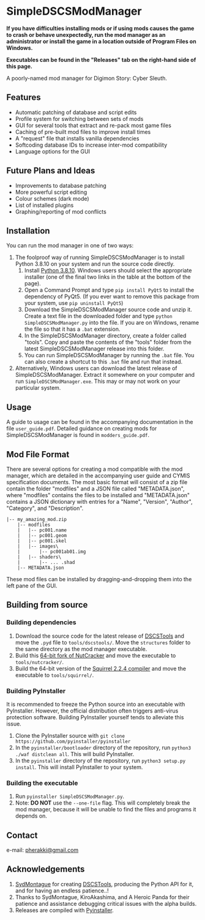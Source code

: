 # SimpleDSCSModManager
**If you have difficulties installing mods or if using mods causes the game to crash or behave unexpectedly, run the mod manager as an administrator or install the game in a location outside of Program Files on Windows.** 

**Executables can be found in the "Releases" tab on the right-hand side of this page.**

A poorly-named mod manager for Digimon Story: Cyber Sleuth.

## Features
- Automatic patching of database and script edits
- Profile system for switching between sets of mods
- GUI for several tools that extract and re-pack most game files
- Caching of pre-built mod files to improve install times
- A "request" file that installs vanilla dependencies
- Softcoding database IDs to increase inter-mod compatibility
- Language options for the GUI

## Future Plans and Ideas
- Improvements to database patching
- More powerful script editing
- Colour schemes (dark mode)
- List of installed plugins
- Graphing/reporting of mod conflicts

## Installation
You can run the mod manager in one of two ways:
1. The foolproof way of running SimpleDSCSModManager is to install Python 3.8.10 on your system and run the source code directly.
   1. Install [Python 3.8.10](https://www.python.org/downloads/release/python-3810/). Windows users should select the appropriate installer (one of the final two links in the table  at the bottom of the page).
   2. Open a Command Prompt and type `pip install PyQt5` to install the dependency of PyQt5. (If you ever want to remove this package from your system, use `pip uninstall PyQt5`)
   3. Download the SimpleDSCSModManager source code and unzip it. Create a text file in the downloaded folder and type `python SimpleDSCSModManager.py` into the file. If you are on Windows, rename the file so that it has a `.bat` extension.
   4. In the SimpleDSCSModManager directory, create a folder called "tools". Copy and paste the contents of the "tools" folder from the latest SimpleDSCSModManager release into this folder.
   5. You can run SimpleDSCSModManager by running the `.bat` file. You can also create a shortcut to this `.bat` file and run that instead.
2. Alternatively, Windows users can download the latest release of SimpleDSCSModManager. Extract it somewhere on your computer and run `SimpleDSCSModManager.exe`. This may or may not work on your particular system.

## Usage
A guide to usage can be found in the accompanying documentation in the file `user_guide.pdf`. Detailed guidance on creating mods for SimpleDSCSModManager is found in `modders_guide.pdf`.

## Mod File Format
There are several options for creating a mod compatible with the mod manager, which are detailed in the accompanying user guide and CYMIS specification documents. The most basic format will consist of a zip file contain the folder "modfiles" and a JSON file called "METADATA.json", where "modfiles" contains the files to be installed and "METADATA.json" contains a JSON dictionary with entries for a "Name", "Version", "Author", "Category", and "Description".
```
|-- my_amazing_mod.zip
    |-- modfiles
    |   |-- pc001.name
    |   |-- pc001.geom
    |   |-- pc001.skel
    |   |-- images\
    |       |-- pc001ab01.img
    |   |-- shaders\
    |       |-- ... .shad
    |-- METADATA.json
```
These mod files can be installed by dragging-and-dropping them into the left pane of the GUI.

## Building from source
### Building dependencies
1. Download the source code for the latest release of [DSCSTools](https://github.com/SydMontague/DSCSTools) and move the `.pyd` file to `tools/dscstools/`. Move the `structures` folder to the same directory as the mod manager executable.
2. Build this [64-bit fork of NutCracker](https://github.com/SydMontague/NutCracker) and move the executable to `tools/nutcracker/`.
3. Build the 64-bit version of the [Squirrel 2.2.4 compiler](https://sourceforge.net/projects/squirrel/files/squirrel2/squirrel%202.2.4%20stable/) and move the executable to `tools/squirrel/`.
### Building PyInstaller
It is recommended to freeze the Python source into an executable with PyInstaller. However, the official distribution often triggers anti-virus protection software. Building PyInstaller yourself tends to alleviate this issue.
1. Clone the PyInstaller source with `git clone https://github.com/pyinstaller/pyinstaller`
2. In the `pyinstaller/bootloader` directory of the repository, run `python3 ./waf distclean all`. This will build PyInstaller.
3. In the `pyinstaller` directory of the repository, run `python3 setup.py install`. This will install PyInstaller to your system.
### Building the executable
1. Run `pyinstaller SimpleDSCSModManager.py`.
2. Note: **DO NOT** use the `--one-file` flag. This will completely break the mod manager, because it will be unable to find the files and programs it depends on.

## Contact
e-mail: pherakki@gmail.com

## Acknowledgements
1. [SydMontague](https://github.com/SydMontague) for creating [DSCSTools](https://github.com/SydMontague/DSCSTools), producing the Python API for it, and for having an endless patience..!
2. Thanks to SydMontague, KiroAkashima, and A Heroic Panda for their patience and assistance debugging critical issues with the alpha builds.
3. Releases are compiled with [Pyinstaller](https://www.pyinstaller.org/).
